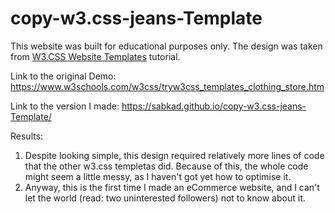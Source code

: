 # copy-w3.css-jeans-Template

This website was built for educational purposes only.
The design was taken from <a href="https://www.w3schools.com/w3css/w3css_templates.asp">W3.CSS Website Templates</a> tutorial. 

Link to the original Demo: 
https://www.w3schools.com/w3css/tryw3css_templates_clothing_store.htm

Link to the version I made: 
https://sabkad.github.io/copy-w3.css-jeans-Template/

Results:
1. Despite looking simple, this design required relatively more lines of code that the other w3.css templetas did. 
   Because of this, the whole code might seem a little messy, as I haven't got yet how to optimise it.
2. Anyway, this is the first time I made an eCommerce website, and I can't let the world (read: two uninterested followers) not to know about it.

